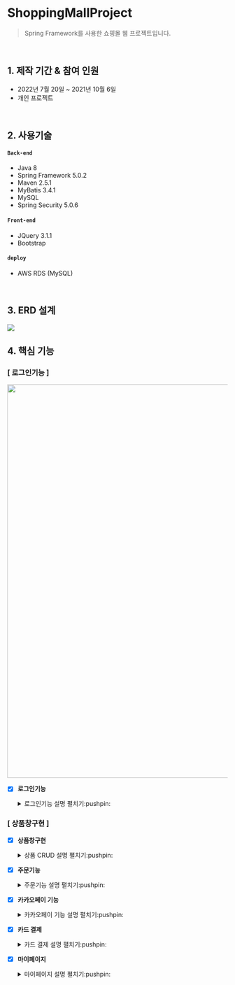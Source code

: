 # ShoppingMallProject
> Spring Framework를 사용한 쇼핑몰 웹 프로젝트입니다.   

<br>

## 1. 제작 기간 & 참여 인원
+ 2022년 7월 20일 ~ 2021년 10월 6일
+ 개인 프로젝트

<br>

## 2. 사용기술

#### `Back-end`
+ Java 8
+ Spring Framework 5.0.2
+ Maven 2.5.1
+ MyBatis 3.4.1
+ MySQL
+ Spring Security 5.0.6

#### `Front-end`
+ JQuery 3.1.1
+ Bootstrap

#### `deploy`
+ AWS RDS (MySQL)


<br>

## 3. ERD 설계

<img src="https://user-images.githubusercontent.com/70243735/117144749-45830180-aded-11eb-8570-53637ef14517.png">

<br>

## 4. 핵심 기능

### [ 로그인기능 ]

<img src="https://user-images.githubusercontent.com/70243735/117665271-9f187100-b1dd-11eb-992c-9ca70d3c7115.png" width="900px">

- [X] **로그인기능** 
   <details>
    <summary> 로그인기능 설명 펼치기:pushpin: </summary>
 
   <br>
  
   **[ 기능 설명 ]**   
   : 회원 가입을 할 수 있습니다.   
   : 로그인 이후, 회원 정보 수정을 할 수 있습니다.  
   : Spring Security를 사용하여 로그인을 할 수 있습니다.   
   : Spring Security Handler를 이용하여 로그인 성공, 실패, 접근제한을 처리합니다.

    **[ 상세 구조 ]**

    <img src = "https://user-images.githubusercontent.com/108513349/221596989-e4040604-5a5e-4ca0-b692-4a66f840c42d.PNG" width ="800px">

   </details>
  

### [ 상품창구현 ]   


- [X] **상품창구현**
  <details>
   <summary> 상품 CRUD 설명 펼치기:pushpin: </summary>
   
   <br>
  
   **[ 기능 설명 ]**    
  : 상품은 메인 **이미지가 필수**이며, 서브 이미지도 등록할 수 있습니다.   
  : 관리자만이 게시물을 등록, 수정, 삭제할 수 있으며, 누구나 조회할 수 있습니다.   
  
   **[ 상세 구조 ]**
   
   <img src = "https://user-images.githubusercontent.com/108513349/221596985-cf3691f4-3eca-443f-82ed-9b39bb16303d.PNG" width ="800px">
   
  </details>

- [X] **주문기능**
  <details>
  <summary> 주문기능 설명 펼치기:pushpin: </summary>
  
  <br>
  
  **[ 기능 설명 ]**   
  : 회원은 결제정보를입력후 결제를 하실 수 있습니다.

    **[ 상세 구조 ]**
   <img src = "https://user-images.githubusercontent.com/108513349/221596998-0b663882-718a-4597-b93a-c01367cfe24c.PNG">
     
  </details>
  
    
- [X] **카카오페이 기능**
  
  <details>
  <summary> 카카오페이 기능 설명 펼치기:pushpin: </summary>
  
  <br>
  
  **[ 기능 설명 ]**   
  : **카카오페이**를 이용하여 상품을 결제할 수 있습니다.   
  : 장바구니에 있는 여러 상품들을 **함께 주문**할 수 있습니다.   
  
    **[ 상세 구조 ]**

   <img src = "https://user-images.githubusercontent.com/108513349/221596996-16cb789d-8a60-4d13-92b6-3a1cb21b119f.PNG">
    
  </details>
  
- [X] **카드 결제**
  
  <details>
   <summary> 카드 결제 설명 펼치기:pushpin: </summary>

  <br>
  
  **[ 기능 설명 ]**
   : 결제정보, 응답코드, 거래번호를 콘솔창에 추가했습니다. 
   : 결제하기를 클릭하여 결제 정보를 확인할 수 있습니다.
   
  **[ 상세 구조 ]**
  
   <img src = "https://user-images.githubusercontent.com/108513349/221596994-67c2364b-0b50-4364-b776-b3bc5d480649.PNG">
  
  </details>
  
- [X] **마이페이지**
  
  <details>
   <summary> 마이페이지 설명 펼치기:pushpin: </summary>

  <br>
  
  **[ 기능 설명 ]**
   : 상품이 한번에 표시되도록 추가했습니다.
   : 주문취소 클릭시 주문취소를 확인할 수 있습니다.
   
  **[ 상세 구조 ]**
  
   <img src = "https://user-images.githubusercontent.com/108513349/221596992-fed6bc27-ca52-4c86-9bc2-608d01433b93.PNG">
  
  </details>
  

  
